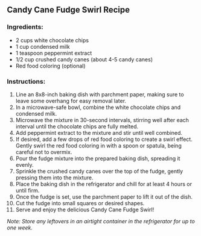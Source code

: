 ## Candy Cane Fudge Swirl Recipe

### Ingredients:
- 2 cups white chocolate chips
- 1 cup condensed milk
- 1 teaspoon peppermint extract
- 1/2 cup crushed candy canes (about 4-5 candy canes)
- Red food coloring (optional)

### Instructions:
1. Line an 8x8-inch baking dish with parchment paper, making sure to leave some overhang for easy removal later.
2. In a microwave-safe bowl, combine the white chocolate chips and condensed milk.
3. Microwave the mixture in 30-second intervals, stirring well after each interval until the chocolate chips are fully melted.
4. Add peppermint extract to the mixture and stir until well combined.
5. If desired, add a few drops of red food coloring to create a swirl effect. Gently swirl the red food coloring in with a spoon or spatula, being careful not to overmix.
6. Pour the fudge mixture into the prepared baking dish, spreading it evenly.
7. Sprinkle the crushed candy canes over the top of the fudge, gently pressing them into the mixture.
8. Place the baking dish in the refrigerator and chill for at least 4 hours or until firm.
9. Once the fudge is set, use the parchment paper to lift it out of the dish.
10. Cut the fudge into small squares or desired shapes.
11. Serve and enjoy the delicious Candy Cane Fudge Swirl!

*Note: Store any leftovers in an airtight container in the refrigerator for up to one week.*